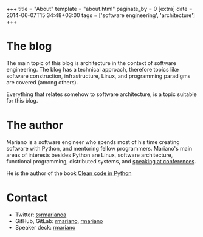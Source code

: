 +++
title = "About"
template = "about.html"
paginate_by = 0
[extra]
date = 2014-06-07T15:34:48+03:00
tags = ['software engineering', 'architecture']
+++

# The blog

The main topic of this blog is architecture in the context of software
engineering. The blog has a technical approach, therefore topics like
software construction, infrastructure, Linux, and programming paradigms
are covered (among others).

Everything that relates somehow to software architecture, is a topic
suitable for this blog.

# The author

Mariano is a software engineer who spends most of his time creating
software with Python, and mentoring fellow programmers. Mariano\'s main
areas of interests besides Python are Linux, software architecture,
functional programming, distributed systems, and
[speaking at conferences](@/pages/talks.md).

He is the author of the book [Clean code in
Python](https://www.amazon.com/Clean-Code-Python-maintainable-efficient/dp/1800560214)

# Contact

- Twitter: [\@rmarianoa](https://twitter.com/rmarianoa)
- GitHub, GitLab: [rmariano](https://github.com/rmariano),
    [rmariano](https://gitlab.com/rmariano)
- Speaker deck: [rmariano](https://speakerdeck.com/rmariano)
